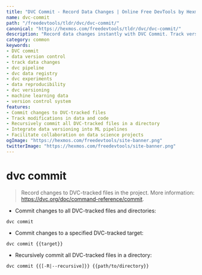 ```yaml
---
title: "DVC Commit - Record Data Changes | Online Free DevTools by Hexmos"
name: dvc-commit
path: "/freedevtools/tldr/dvc/dvc-commit/"
canonical: "https://hexmos.com/freedevtools/tldr/dvc/dvc-commit/"
description: "Record data changes instantly with DVC Commit. Track versions of your data, reproduce experiments and collaborate efficiently. Free online tool, no registration required."
category: common
keywords:
- DVC commit
- data version control
- track data changes
- dvc pipeline
- dvc data registry
- dvc experiments
- data reproducibility
- dvc versioning
- machine learning data
- version control system
features:
- Commit changes to DVC-tracked files
- Track modifications in data and code
- Recursively commit all DVC-tracked files in a directory
- Integrate data versioning into ML pipelines
- Facilitate collaboration on data science projects
ogImage: "https://hexmos.com/freedevtools/site-banner.png"
twitterImage: "https://hexmos.com/freedevtools/site-banner.png"
---
```


# dvc commit

> Record changes to DVC-tracked files in the project.
> More information: <https://dvc.org/doc/command-reference/commit>.

- Commit changes to all DVC-tracked files and directories:

`dvc commit`

- Commit changes to a specified DVC-tracked target:

`dvc commit {{target}}`

- Recursively commit all DVC-tracked files in a directory:

`dvc commit {{[-R|--recursive]}} {{path/to/directory}}`
